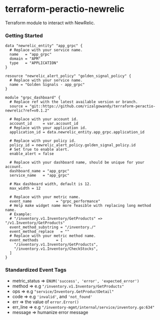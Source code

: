 # terraform-peractio-newrelic

Terraform module to interact with NewRelic.

### Getting Started

```hcl
data "newrelic_entity" "app_grpc" {
  # Replace with your service name.
  name   = "app_grpc"
  domain = "APM"
  type   = "APPLICATION"
}

resource "newrelic_alert_policy" "golden_signal_policy" {
  # Replace with your service name.
  name = "Golden Signals - app_grpc"
}

module "grpc_dashboard" {
  # Replace ref with the latest available version or branch.
  source = "git::https://github.com/rizalgowandy/terraform-peractio-newrelic?ref=v0.1.2"

  # Replace with your account id.
  account_id     = var.account_id
  # Replace with your application id.
  application_id = data.newrelic_entity.app_grpc.application_id

  # Replace with your policy id.
  policy_id = newrelic_alert_policy.golden_signal_policy.id
  # Set true to enable alert.
  enable_alert = false

  # Replace with your dashboard name, should be unique for your account.
  dashboard_name = "app_grpc"
  service_name   = "app_grpc"

  # Max dashboard width, default is 12.
  max_width = 12

  # Replace with your metric name.
  event_name           = "grpc_performance"
  # Help make widget name more feasible with replacing long method name.
  # Example:
  # "/inventory.v1.Inventory/GetProducts" => "/v1.Inventory/GetProducts"
  event_method_substring = "/inventory./"
  event_method_replace   = ""
  # Replace with your metric method name.
  event_methods        = [
    "/inventory.v1.Inventory/GetProducts",
    "/inventory.v1.Inventory/CheckStocks",
  ]
}
```

### Standardized Event Tags

- metric_status => `ENUM('success', 'error', 'expected_error')`
- method => e.g `"/inventory.v1.Inventory/GetProducts"`
- ops => e.g `"service/Inventory.GetProductDetail"`
- code => e.g `'invalid'`, and `'not_found'`
- err => the value of `error.Error()`
- err_line => e.g `"/inventory-mgmt/internal/service/inventory.go:634"`
- message => humanize error message
